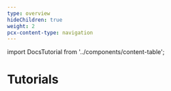 ```yaml
---
type: overview
hideChildren: true
weight: 2
pcx-content-type: navigation
---
```


import DocsTutorial from '../components/content-table';

# Tutorials

<DocsTutorial />
